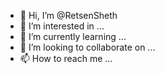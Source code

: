 - 👋 Hi, I’m @RetsenSheth
- 👀 I’m interested in ...
- 🌱 I’m currently learning ...
- 💞️ I’m looking to collaborate on ...
- 📫 How to reach me ...

<!---
RetsenSheth/RetsenSheth is a ✨ special ✨ repository because its `README.md` (this file) appears on your GitHub profile.
You can click the Preview link to take a look at your changes.
--->
